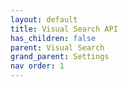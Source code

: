 ```yaml
---
layout: default
title: Visual Search API
has_children: false
parent: Visual Search
grand_parent: Settings
nav order: 1
---
```

